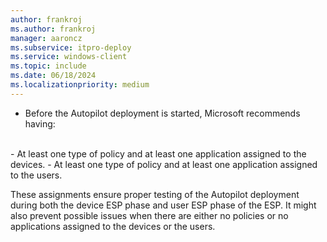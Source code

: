 ```yaml
---
author: frankroj
ms.author: frankroj
manager: aaroncz
ms.subservice: itpro-deploy
ms.service: windows-client
ms.topic: include
ms.date: 06/18/2024
ms.localizationpriority: medium
---
```


<!-- This file is shared by the following articles:

pre-provisioning\azure-ad-join-technician-flow.md
pre-provisioning\hybrid-azure-ad-join-technician-flow.md
user-driven\azure-ad-join-deploy-device.md
user-driven\hybrid-azure-ad-join-deploy-device.md

Headings are driven by article context. -->

- Before the Autopilot deployment is started, Microsoft recommends having:<br>
<br>
  - At least one type of policy and at least one application assigned to the devices.
  - At least one type of policy and at least one application assigned to the users.

  These assignments ensure proper testing of the Autopilot deployment during both the device ESP phase and user ESP phase of the ESP. It might also prevent possible issues when there are either no policies or no applications assigned to the devices or the users.